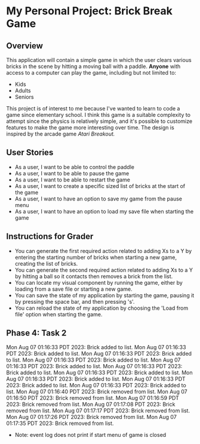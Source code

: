 # My Personal Project: Brick Break Game

## Overview

This application will contain a simple game in which the user clears various bricks in the scene by hitting a moving 
ball with a paddle. **Anyone** with access to a computer can play the game, including but not limited to:
- Kids
- Adults
- Seniors

This project is of interest to me because I've wanted to learn to code a game since elementary school. I think this game
is a suitable complexity to attempt since the physics is relatively simple, and it's possible to customize features to 
make the game more interesting over time. The design is inspired by the arcade game *Atari Breakout.*

## User Stories

- As a user, I want to be able to control the paddle
- As a user, I want to be able to pause the game
- As a user, I want to be able to restart the game
- As a user, I want to create a specific sized list of bricks at the start of the game
- As a user, I want to have an option to save my game from the pause menu
- As a user, I want to have an option to load my save file when starting the game

## Instructions for Grader

- You can generate the first required action related to adding Xs to a Y by entering the starting number of bricks when
starting a new game, creating the list of bricks.
- You can generate the second required action related to adding Xs to a Y by hitting a ball so it contacts then removes
a brick from the list.
- You can locate my visual component by running the game, either by loading from a save file or starting a new game.
- You can save the state of my application by starting the game, pausing it by pressing the space bar, and then pressing
's'.
- You can reload the state of my application by choosing the 'Load from file' option when starting the game.

## Phase 4: Task 2
Mon Aug 07 01:16:33 PDT 2023: Brick added to list.
Mon Aug 07 01:16:33 PDT 2023: Brick added to list.
Mon Aug 07 01:16:33 PDT 2023: Brick added to list.
Mon Aug 07 01:16:33 PDT 2023: Brick added to list.
Mon Aug 07 01:16:33 PDT 2023: Brick added to list.
Mon Aug 07 01:16:33 PDT 2023: Brick added to list.
Mon Aug 07 01:16:33 PDT 2023: Brick added to list.
Mon Aug 07 01:16:33 PDT 2023: Brick added to list.
Mon Aug 07 01:16:33 PDT 2023: Brick added to list.
Mon Aug 07 01:16:33 PDT 2023: Brick added to list.
Mon Aug 07 01:16:40 PDT 2023: Brick removed from list.
Mon Aug 07 01:16:50 PDT 2023: Brick removed from list.
Mon Aug 07 01:16:59 PDT 2023: Brick removed from list.
Mon Aug 07 01:17:08 PDT 2023: Brick removed from list.
Mon Aug 07 01:17:17 PDT 2023: Brick removed from list.
Mon Aug 07 01:17:26 PDT 2023: Brick removed from list.
Mon Aug 07 01:17:35 PDT 2023: Brick removed from list.

- Note: event log does not print if start menu of game is closed
